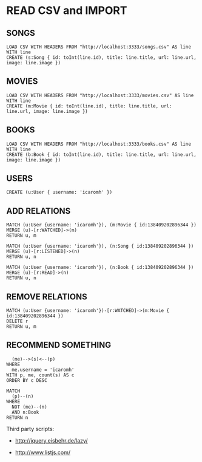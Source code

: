 # READ CSV and IMPORT

## SONGS
```
LOAD CSV WITH HEADERS FROM "http://localhost:3333/songs.csv" AS line WITH line
CREATE (s:Song { id: toInt(line.id), title: line.title, url: line.url, image: line.image })
```

## MOVIES
```
LOAD CSV WITH HEADERS FROM "http://localhost:3333/movies.csv" AS line WITH line
CREATE (m:Movie { id: toInt(line.id), title: line.title, url: line.url, image: line.image })
```

## BOOKS
```
LOAD CSV WITH HEADERS FROM "http://localhost:3333/books.csv" AS line WITH line
CREATE (b:Book { id: toInt(line.id), title: line.title, url: line.url, image: line.image })
```

## USERS
```
CREATE (u:User { username: 'icaromh' })
```

## ADD RELATIONS
```
MATCH (u:User {username: 'icaromh'}), (m:Movie { id:138409202896344 })
MERGE (u)-[r:WATCHED]->(m)
RETURN u, m

MATCH (u:User {username: 'icaromh'}), (n:Song { id:138409202896344 })
MERGE (u)-[r:LISTENED]->(n)
RETURN u, n

MATCH (u:User {username: 'icaromh'}), (n:Book { id:138409202896344 })
MERGE (u)-[r:READ]->(n)
RETURN u, n
```

## REMOVE RELATIONS
```
MATCH (u:User {username: 'icaromh'})-[r:WATCHED]->(m:Movie { id:138409202896344 })
DELETE r
RETURN u, m
```

## RECOMMEND SOMETHING
```MATCH 
  (me)-->(s)<--(p)
WHERE 
  me.username = 'icaromh'
WITH p, me, count(s) AS c
ORDER BY c DESC

MATCH 
  (p)--(n)
WHERE 
  NOT (me)--(n)
  AND n:Book
RETURN n
```

Third party scripts:

- http://jquery.eisbehr.de/lazy/

- http://www.listjs.com/